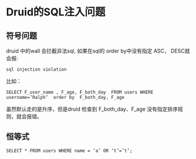 # Druid的SQL注入问题
## 符号问题
druid 中的wall 会拦截非法sql, 如果在sql的 order by中没有指定 ASC， DESC就会报:

```
sql injection violation
```
比如：

```
SELECT F_user_name , F_age, F_both_day  FROM users WHERE username=’Ralph’  order by  F_both_day, F_age
```

虽然默认走的是升序，但是druid 检查到 F_both_day、F_age 没有指定排序规则，就会报错。

## 恒等式
```
SELECT * FROM users WHERE name = ‘a’ OR ‘t’=’t’;
```


